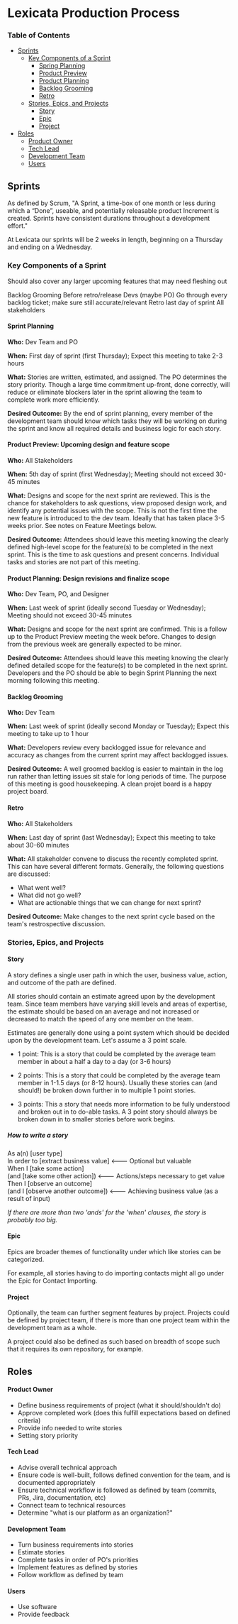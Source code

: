# Lexicata Production Process

### Table of Contents

* [Sprints](#sprints)
  - [Key Components of a Sprint](#key-components-of-a-sprint)
    - [Spring Planning](#sprint-planning)
    - [Product Preview](#product-preview-upcoming-design-and-feature-scope)
    - [Product Planning](#product-planning-design-revisions-and-finalize-scope)
    - [Backlog Grooming](#backlog-grooming)
    - [Retro](#retro)
  - [Stories, Epics, and Projects](#stories-epics-and-projects)
    - [Story](#story)
    - [Epic](#epic)
    - [Project](#project)
* [Roles](#roles)
  - [Product Owner](#product-owner)
  - [Tech Lead](#tech-lead)
  - [Development Team](#development-team)
  - [Users](#users)

## Sprints

As defined by Scrum, "A Sprint, a time-box of one month or less during which a “Done”, useable, and potentially releasable product Increment is created. Sprints have consistent durations throughout a development effort."

At Lexicata our sprints will be 2 weeks in length, beginning on a Thursday and ending on a Wednesday.

### Key Components of a Sprint

Should also cover any larger upcoming features that may need fleshing out

Backlog Grooming	Before retro/release	Devs (maybe PO)	Go through every backlog ticket; make sure still accurate/relevant
Retro	last day of sprint	All stakeholders


#### Sprint Planning
**Who:** Dev Team and PO

**When:** First day of sprint (first Thursday); Expect this meeting to take 2-3 hours

**What:** Stories are written, estimated, and assigned. The PO determines the story priority. Though a large time commitment up-front, done correctly, will reduce or eliminate blockers later in the sprint allowing the team to complete work more efficiently.

**Desired Outcome:** By the end of sprint planning, every member of the development team should know which tasks they will be working on during the sprint and know all required details and business logic for each story.

#### Product Preview: Upcoming design and feature scope
**Who:** All Stakeholders

**When:** 5th day of sprint (first Wednesday); Meeting should not exceed 30-45 minutes

**What:** Designs and scope for the next sprint are reviewed. This is the chance for stakeholders to ask questions, view proposed design work, and identify any potential issues with the scope. This is not the first time the new feature is introduced to the dev team. Ideally that has taken place 3-5 weeks prior. See notes on Feature Meetings below.

**Desired Outcome:**  Attendees should leave this meeting knowing the clearly defined high-level scope for the feature(s) to be completed in the next sprint. This is the time to ask questions and present concerns. Individual tasks and stories are not part of this meeting.

#### Product Planning: Design revisions and finalize scope
**Who:** Dev Team, PO, and Designer

**When:** Last week of sprint (ideally second Tuesday or Wednesday); Meeting should not exceed 30-45 minutes

**What:** Designs and scope for the next sprint are confirmed. This is a follow up to the Product Preview meeting the week before. Changes to design from the previous week are generally expected to be minor.

**Desired Outcome:**  Attendees should leave this meeting knowing the clearly defined detailed scope for the feature(s) to be completed in the next sprint. Developers and the PO should be able to begin Sprint Planning the next morning following this meeting.

#### Backlog Grooming
**Who:** Dev Team

**When:** Last week of sprint (ideally second Monday or Tuesday); Expect this meeting to take up to 1 hour

**What:** Developers review every backlogged issue for relevance and accuracy as changes from the current sprint may affect backlogged issues.

**Desired Outcome:** A well groomed backlog is easier to maintain in the log run rather than letting issues sit stale for long periods of time. The purpose of this meeting is good housekeeping. A clean projet board is a happy project board.

#### Retro
**Who:** All Stakeholders

**When:** Last day of sprint (last Wednesday); Expect this meeting to take about 30-60 minutes

**What:** All stakeholder convene to discuss the recently completed sprint. This can have several different formats. Generally, the following questions are discussed:
* What went well?
* What did not go well?
* What are actionable things that we can change for next sprint?

**Desired Outcome:** Make changes to the next sprint cycle based on the team's restrospective discussion.

### Stories, Epics, and Projects

#### Story

A story defines a single user path in which the user, business value, action, and outcome of the path are defined.

All stories should contain an estimate agreed upon by the development team. Since team members have varying skill levels and areas of expertise, the estimate should be based on an average and not increased or decreased to match the speed of any one member on the team.

Estimates are generally done using a point system which should be decided upon by the development team. Let's assume a 3 point scale.

* 1 point: This is a story that could be completed by the average team member in about a half a day to a day (or 3-6 hours)

* 2 points: This is a story that could be completed by the average team member in 1-1.5 days (or 8-12 hours). Usually these stories can (and should!) be broken down further in to multiple 1 point stories.

* 3 points: This a story that needs more information to be fully understood and broken out in to do-able tasks. A 3 point story should always be broken down in to smaller stories before work begins.  


##### How to write a story

As a(n) [user type] </br>
In order to [extract business value] <--- Optional but valuable </br>
When I [take some action]</br>
(and [take some other action]) <--- Actions/steps necessary to get value</br>
Then I [observe an outcome]</br>
(and I [observe another outcome]) <--- Achieving business value (as a result of input)

_If there are more than two 'ands' for the 'when' clauses, the story is probably too big._

#### Epic
Epics are broader themes of functionality under which like stories can be categorized.

For example, all stories having to do importing contacts might all go under the Epic for Contact Importing.

#### Project
Optionally, the team can further segment features by project. Projects could be defined by project team, if there is more than one project team within the development team as a whole.

A project could also be defined as such based on breadth of scope such that it requires its own repository, for example.

## Roles

#### Product Owner
* Define business requirements of project (what it should/shouldn't do)
* Approve completed work (does this fulfill expectations based on defined criteria)
* Provide info needed to write stories
* Setting story priority

#### Tech Lead
* Advise overall technical approach
* Ensure code is well-built, follows defined convention for the team, and is documented appropriately
* Ensure technical workflow is followed as defined by team (commits, PRs, Jira, documentation, etc)
* Connect team to technical resources
* Determine "what is our platform as an organization?"

#### Development Team
* Turn business requirements into stories
* Estimate stories
* Complete tasks in order of PO's priorities
* Implement features as defined by stories
* Follow workflow as defined by team

#### Users
* Use software
* Provide feedback
